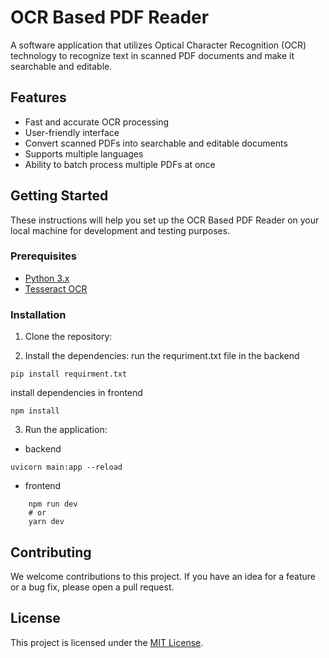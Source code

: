 # OCR Based PDF Reader

A software application that utilizes Optical Character Recognition (OCR) technology to recognize text in scanned PDF documents and make it searchable and editable.

## Features

- Fast and accurate OCR processing
- User-friendly interface
- Convert scanned PDFs into searchable and editable documents
- Supports multiple languages
- Ability to batch process multiple PDFs at once

## Getting Started

These instructions will help you set up the OCR Based PDF Reader on your local machine for development and testing purposes.

### Prerequisites

- [Python 3.x](https://www.python.org/downloads/)
- [Tesseract OCR](https://github.com/tesseract-ocr/tesseract)

### Installation

1. Clone the repository:
  
2. Install the dependencies:
run the requriment.txt file in the backend 
``` 
pip install requirment.txt 
```
install dependencies in frontend
```
npm install 
```
3. Run the application:
- backend
```
uvicorn main:app --reload
```
- frontend 
```
    npm run dev
    # or
    yarn dev 
```



## Contributing

We welcome contributions to this project. If you have an idea for a feature or a bug fix, please open a pull request.

## License

This project is licensed under the [MIT License](LICENSE).
